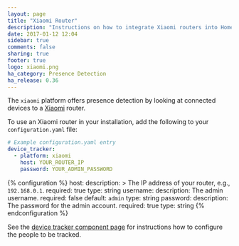 ```yaml
---
layout: page
title: "Xiaomi Router"
description: "Instructions on how to integrate Xiaomi routers into Home Assistant."
date: 2017-01-12 12:04
sidebar: true
comments: false
sharing: true
footer: true
logo: xiaomi.png
ha_category: Presence Detection
ha_release: 0.36
---
```


The `xiaomi` platform offers presence detection by looking at connected devices to a [Xiaomi](http://miwifi.com) router.

To use an Xiaomi router in your installation, add the following to your `configuration.yaml` file:

```yaml
# Example configuration.yaml entry
device_tracker:
  - platform: xiaomi
    host: YOUR_ROUTER_IP
    password: YOUR_ADMIN_PASSWORD
```

{% configuration %}
host:
  description: >
    The IP address of your router, e.g., `192.168.0.1`.
  required: true
  type: string
username:
  description: The admin username.
  required: false
  default: `admin`
  type: string
password:
  description: The password for the admin account.
  required: true
  type: string
{% endconfiguration %}

See the [device tracker component page](/components/device_tracker/) for instructions how to configure the people to be tracked.
